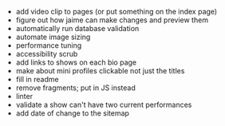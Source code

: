 * add video clip to pages (or put something on the index page)
* figure out how jaime can make changes and preview them
* automatically run database validation
* automate image sizing
* performance tuning
* accessibility scrub
* add links to shows on each bio page
* make about mini profiles clickable not just the titles
* fill in readme
* remove fragments; put in JS instead
* linter
* validate a show can't have two current performances
* add date of change to the sitemap